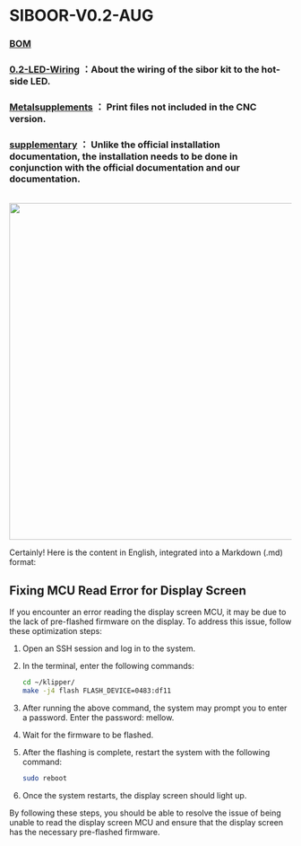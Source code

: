# SIBOOR-V0.2-AUG
### [BOM](https://github.com/Lzhikai/SIBOOR-Voron-0.2-AUG/blob/main/SIBOOR_V0.2_AUG_BOM.md)  
### [0.2-LED-Wiring](https://github.com/Lzhikai/SIBOOR-Voron-0.2-AUG/blob/main/0.2-LED-Wiring) ：About the wiring of the sibor kit to the hot-side LED.  
### [Metalsupplements](https://github.com/Lzhikai/SIBOOR-Voron-0.2-AUG/blob/main/Metalsupplements) ： Print files not included in the CNC version.  
### [supplementary](https://github.com/Lzhikai/SIBOOR-Voron-0.2-AUG/blob/main/supplementary) ： Unlike the official installation documentation, the installation needs to be done in conjunction with the official documentation and our documentation.
<br/><img src=https://github.com/Lzhikai/SIBOOR-Voron-0.2-AUG/blob/main/0115SIBOOR%20V0.2-wiring.jpg width="600"/><br/>

Certainly! Here is the content in English, integrated into a Markdown (.md) format:

## Fixing MCU Read Error for Display Screen

If you encounter an error reading the display screen MCU, it may be due to the lack of pre-flashed firmware on the display. To address this issue, follow these optimization steps:

1. Open an SSH session and log in to the system.

2. In the terminal, enter the following commands:
   ```bash
   cd ~/klipper/
   make -j4 flash FLASH_DEVICE=0483:df11
   ```

3. After running the above command, the system may prompt you to enter a password. Enter the password: mellow.

4. Wait for the firmware to be flashed.

5. After the flashing is complete, restart the system with the following command:
   ```bash
   sudo reboot
   ```

6. Once the system restarts, the display screen should light up.

By following these steps, you should be able to resolve the issue of being unable to read the display screen MCU and ensure that the display screen has the necessary pre-flashed firmware.
